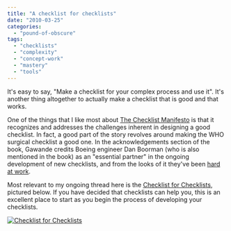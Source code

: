 ```yaml
---
title: "A checklist for checklists"
date: "2010-03-25"
categories: 
  - "pound-of-obscure"
tags: 
  - "checklists"
  - "complexity"
  - "concept-work"
  - "mastery"
  - "tools"
---
```


It's easy to say, "Make a checklist for your complex process and use it". It's another thing altogether to actually make a checklist that is good and that works.

One of the things that I like most about [The Checklist Manifesto](http://www.amazon.com/gp/product/0805091742?ie=UTF8&tag=gbrettmiller-20&linkCode=as2&camp=1789&creative=9325&creativeASIN=0805091742) is that it recognizes and addresses the challenges inherent in designing a good checklist. In fact, a good part of the story revolves around making the WHO surgical checklist a good one. In the acknowledgements section of the book, Gawande credits Boeing engineer Dan Boorman (who is also mentioned in the book) as an "essential partner" in the ongoing development of new checklists, and from the looks of it they've been [hard at work](http://www.projectcheck.org/index.html).

Most relevant to my ongoing thread here is the [Checklist for Checklists](http://www.projectcheck.org/checklist-for-checklists.html), pictured below. If you have decided that checklists can help you, this is an excellent place to start as you begin the process of developing your checklists.

[![](http://www.projectcheck.org/uploads/1/0/9/0/1090835/5702069.jpg?600 "Checklist for Checklists")](http://www.projectcheck.org/uploads/1/0/9/0/1090835/checklist_for_checklists_group_draft_5.pdf)
